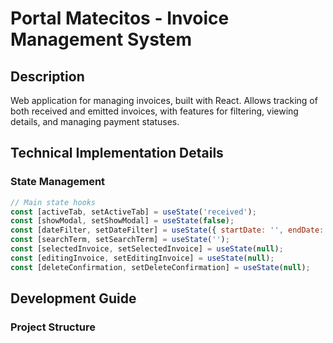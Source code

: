# Portal Matecitos - Invoice Management System

## Description
Web application for managing invoices, built with React. Allows tracking of both received and emitted invoices, with features for filtering, viewing details, and managing payment statuses.

## Technical Implementation Details

### State Management
```javascript
// Main state hooks
const [activeTab, setActiveTab] = useState('received');
const [showModal, setShowModal] = useState(false);
const [dateFilter, setDateFilter] = useState({ startDate: '', endDate: '' });
const [searchTerm, setSearchTerm] = useState('');
const [selectedInvoice, setSelectedInvoice] = useState(null);
const [editingInvoice, setEditingInvoice] = useState(null);
const [deleteConfirmation, setDeleteConfirmation] = useState(null);
```

## Development Guide

### Project Structure
